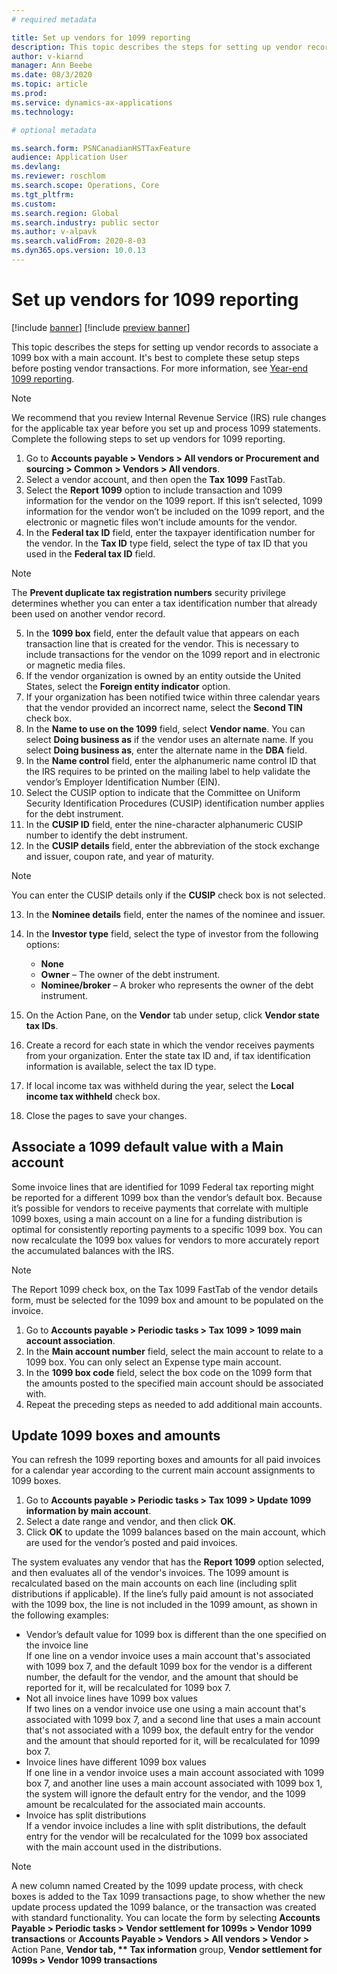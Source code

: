 ```yaml
---
# required metadata

title: Set up vendors for 1099 reporting
description: This topic describes the steps for setting up vendor records to associate a 1099 box with a main account. 
author: v-kiarnd
manager: Ann Beebe
ms.date: 08/3/2020
ms.topic: article
ms.prod: 
ms.service: dynamics-ax-applications
ms.technology: 

# optional metadata

ms.search.form: PSNCanadianHSTTaxFeature
audience: Application User
ms.devlang: 
ms.reviewer: roschlom
ms.search.scope: Operations, Core 
ms.tgt_pltfrm: 
ms.custom: 
ms.search.region: Global
ms.search.industry: public sector
ms.author: v-alpavk
ms.search.validFrom: 2020-8-03
ms.dyn365.ops.version: 10.0.13
---
```


# Set up vendors for 1099 reporting

[!include [banner](../includes/banner.md)]
[!include [preview banner](../includes/preview-banner.md)]

This topic describes the steps for setting up vendor records to associate a 1099 box with a main account. It's best to complete these setup steps before posting vendor transactions. For more information, see [Year-end 1099 reporting](noam-usa-year-end-1099-reporting.md).

> [!Note]
> We recommend that you review Internal Revenue Service (IRS) rule changes for the applicable tax year before you set up and process 1099 statements.
Complete the following steps to set up vendors for 1099 reporting. 

1. Go to **Accounts payable > Vendors > All vendors or Procurement and sourcing > Common > Vendors > All vendors**.
2. Select a vendor account, and then open the **Tax 1099** FastTab.
3. Select the **Report 1099** option to include transaction and 1099 information for the vendor on the 1099 report. If this isn’t selected, 1099 information for the vendor won’t be included on the 1099 report, and the electronic or magnetic files won’t include amounts for the vendor.
4. In the **Federal tax ID** field, enter the taxpayer identification number for the vendor. In the **Tax ID** type field, select the type of tax ID that you used in the **Federal tax ID** field.

  > [!Note]
  > The **Prevent duplicate tax registration numbers** security privilege determines whether you can enter a tax identification number that already been used on another vendor record.

5. In the **1099 box** field, enter the default value that appears on each transaction line that is created for the vendor. This is necessary to include transactions for the vendor on the 1099 report and in electronic or magnetic media files.
6. If the vendor organization is owned by an entity outside the United States, select the **Foreign entity indicator** option.
7. If your organization has been notified twice within three calendar years that the vendor provided an incorrect name, select the **Second TIN** check box.
8. In the **Name to use on the 1099** field, select **Vendor name**. You can select **Doing business as** if the vendor uses an alternate name. If you select **Doing business as**, enter the alternate name in the **DBA** field.
9. In the **Name control** field, enter the alphanumeric name control ID that the IRS requires to be printed on the mailing label to help validate the vendor’s Employer Identification Number (EIN).
10. Select the CUSIP option to indicate that the Committee on Uniform Security Identification Procedures (CUSIP) identification number applies for the debt instrument.
11. In the **CUSIP ID** field, enter the nine-character alphanumeric CUSIP number to identify the debt instrument.
12. In the **CUSIP details** field, enter the abbreviation of the stock exchange and issuer, coupon rate, and year of maturity.

  > [!Note]
  > You can enter the CUSIP details only if the **CUSIP** check box is not selected.
  
13. In the **Nominee details** field, enter the names of the nominee and issuer.
14. In the **Investor type** field, select the type of investor from the following options:
    - **None**
    - **Owner** – The owner of the debt instrument.
    - **Nominee/broker** – A broker who represents the owner of the debt instrument.

15. On the Action Pane, on the **Vendor** tab under setup, click **Vendor state tax IDs**.
16. Create a record for each state in which the vendor receives payments from your organization. Enter the state tax ID and, if tax identification information is available, select the tax ID type.
17. If local income tax was withheld during the year, select the **Local income tax withheld** check box.
18. Close the pages to save your changes.
 
## Associate a 1099 default value with a Main account
Some invoice lines that are identified for 1099 Federal tax reporting might be reported for a different 1099 box than the vendor’s default box. Because it’s possible for vendors to receive payments that correlate with multiple 1099 boxes, using a main account on a line for a funding distribution is optimal for consistently reporting payments to a specific 1099 box. You can now recalculate the 1099 box values for vendors to more accurately report the accumulated balances with the IRS.

> [!Note]
> The Report 1099 check box, on the Tax 1099 FastTab of the vendor details form, must be selected for the 1099 box and amount to be populated on the invoice.

1.	Go to **Accounts payable > Periodic tasks > Tax 1099 > 1099 main account association**.
2.	In the **Main account number** field, select the main account to relate to a 1099 box. You can only select an Expense type main account.
3.	In the **1099 box code** field, select the box code on the 1099 form that the amounts posted to the specified main account should be associated with.
4.	Repeat the preceding steps as needed to add additional main accounts.


## Update 1099 boxes and amounts
You can refresh the 1099 reporting boxes and amounts for all paid invoices for a calendar year according to the current main account assignments to 1099 boxes. 

1. Go to **Accounts payable > Periodic tasks > Tax 1099 > Update 1099 information by main account**.
2. Select a date range and vendor, and then click **OK**.
3. Click **OK** to update the 1099 balances based on the main account, which are used for the vendor’s posted and paid invoices.

The system evaluates any vendor that has the **Report 1099** option selected, and then evaluates all of the vendor's invoices. The 1099 amount is recalculated based on the main accounts on each line (including split distributions if applicable). If the line’s fully paid amount is not associated with the 1099 box, the line is not included in the 1099 amount, as shown in the following examples:

  - Vendor’s default value for 1099 box is different than the one specified on the invoice line <br>
    If one line on a vendor invoice uses a main account that's associated with 1099 box 7, and the default 1099 box for the vendor is a different number, the default for the vendor, and the amount that should be reported for it, will be recalculated for 1099 box 7.
  - Not all invoice lines have 1099 box values <br>
    If two lines on a vendor invoice use one using a main account that's associated with 1099 box 7, and a second line that uses a main account that's not associated with a 1099 box, the default entry for the vendor and the amount that should reported for it, will be recalculated for 1099 box 7.
  - Invoice lines have different 1099 box values <br>
    If one line in a vendor invoice uses a main account associated with 1099 box 7, and another line uses a main account associated with 1099 box 1, the system will ignore the default entry for the vendor, and the 1099 amount be recalculated for the associated main accounts.
  - Invoice has split distributions <br>
    If a vendor invoice includes a line with split distributions, the default entry for the vendor will be recalculated for the 1099 box associated with the main account used in the distributions.
    
> [!Note]
> A new column named Created by the 1099 update process, with check boxes is added to the Tax 1099 transactions page, to show whether the new update process updated the 1099 balance, or the transaction was created with standard functionality. You can locate the form by selecting **Accounts Payable > Periodic tasks > Vendor settlement for 1099s > Vendor 1099 transactions** or **Accounts Payable > Vendors > All vendors > Vendor >** Action Pane, **Vendor tab, ** Tax information** group, **Vendor settlement for 1099s > Vendor 1099 transactions**

